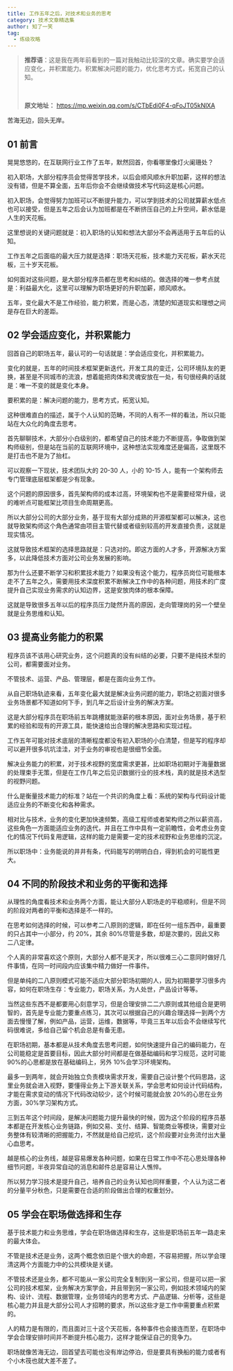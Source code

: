 ```yaml
---
title: 工作五年之后，对技术和业务的思考
category: 技术文章精选集
author: 知了一笑
tag:
  - 练级攻略
---
```


> **推荐语**：这是我在两年前看到的一篇对我触动比较深的文章。确实要学会适应变化，并积累能力。积累解决问题的能力，优化思考方式，拓宽自己的认知。
>
> <br/>
>
> **原文地址：** <https://mp.weixin.qq.com/s/CTbEdi0F4-qFoJT05kNlXA>

苦海无边，回头无岸。

## 01 前言

晃晃悠悠的，在互联网行业工作了五年，默然回首，你看哪里像灯火阑珊处？

初入职场，大部分程序员会觉得苦学技术，以后会顺风顺水升职加薪，这样的想法没有错，但是不算全面，五年后你会不会继续做技术写代码这是核心问题。

初入职场，会觉得努力加班可以不断提升能力，可以学到技术的公司就算薪水低点也可以接受，但是五年之后会认为加班都是在不断挤压自己的上升空间，薪水低是人生的天花板。

这里想说的关键问题就是：初入职场的认知和想法大部分不会再适用于五年后的认知。

工作五年之后面临的最大压力就是选择：职场天花板，技术能力天花板，薪水天花板，三十岁天花板。

如何面对这些问题，是大部分程序员都在思考和纠结的。做选择的唯一参考点就是：利益最大化，这里可以理解为职场更好的升职加薪，顺风顺水。

五年，变化最大不是工作经验，能力积累，而是心态，清楚的知道现实和理想之间是存在巨大的差距。

## 02 学会适应变化，并积累能力

回首自己的职场五年，最认可的一句话就是：学会适应变化，并积累能力。

变化的就是，五年的时间技术框架更新迭代，开发工具的变迁，公司环境队友的更换，甚至是不同城市的流浪，想着能把肉体和灵魂安放在一处，有句很经典的话就是：唯一不变的就是变化本身。

要积累的是：解决问题的能力，思考方式，拓宽认知。

这种很难直白的描述，属于个人认知的范畴，不同的人有不一样的看法，所以只能站在大众化的角度去思考。

首先聊聊技术，大部分小白级别的，都希望自己的技术能力不断提高，争取做到架构师级别，但是站在当前的互联网环境中，这种想法实现难度还是偏高，这里既不是打击也不是为了抬杠。

可以观察一下现状，技术团队大的 20-30 人，小的 10-15 人，能有一个架构师去专门管理底层框架都是少有现象。

这个问题的原因很多，首先架构师的成本过高，环境架构也不是需要经常升级，说的难听点可能框架比项目生命周期更高。

所以大部分公司的大部分业务，基于现有大部分成熟的开源框架都可以解决，这也就导致架构师这个角色通常由项目主管代替或者级别较高的开发直接负责，这就是现实情况。

这就导致技术框架的选择思路就是：只选对的。即这方面的人才多，开源解决方案多，以此降低技术方面对公司业务发展的影响。

那为什么还要不断学习和积累技术能力？如果没有这个能力，程序员岗位可能根本走不了五年之久，需要用技术深度积累不断解决工作中的各种问题，用技术的广度提升自己实现业务需求的认知边界，这是安放肉体的根本保障。

这就是导致很多五年以后的程序员压力陡然升高的原因，走向管理岗的另一个壁垒就是业务思维和认知。

## 03 提高业务能力的积累

程序员该不该用心研究业务，这个问题真的没有纠结的必要，只要不是纯技术型的公司，都需要面对业务。

不管技术、运营、产品、管理层，都是在面向业务工作。

从自己职场轨迹来看，五年变化最大就是解决业务问题的能力，职场之初面对很多业务场景都不知道如何下手，到几年之后设计业务的解决方案。

这是大部分程序员在职场前五年跳槽就能涨薪的根本原因，面对业务场景，基于积累的经验和现有的开源工具，能快速给出合理的解决思路和实现过程。

工作五年可能对技术底层的清晰程度都没有初入职场的小白清楚，但是写的程序却可以避开很多坑坑洼洼，对于业务的审视也是很细节全面。

解决业务能力的积累，对于技术视野的宽度需求更甚，比如职场初期对于海量数据的处理束手无策，但是在工作几年之后见识数据行业的技术栈，真的就是技术选型的视野问题。

什么是衡量技术能力的标准？站在一个共识的角度上看：系统的架构与代码设计能适应业务的不断变化和各种需求。

相对比与技术，业务的变化更加快速频繁，高级工程师或者架构师之所以薪资高，这些角色一方面能适应业务的迭代，并且在工作中具有一定前瞻性，会考虑业务变化的情况下代码复用逻辑，这样的能力是需要一定的技术视野和业务思维的沉淀。

所以职场中：业务能说的井井有条，代码能写的明明白白，得到机会的可能性更大。

## 04 不同的阶段技术和业务的平衡和选择

从理性的角度看技术和业务两个方面，能让大部分人职场走的平稳顺利，但是不同的阶段对两者的平衡和选择是不一样的。

在思考如何选择的时候，可以参考二八原则的逻辑，即在任何一组东西中，最重要的只占其中一小部分，约 20%，其余 80%尽管是多数，却是次要的，因此又称二八定律。

个人真的非常喜欢这个原则，大部分人都不是天才，所以很难三心二意同时做好几件事情，在同一时间段内应该集中精力做好一件事件。

但是单纯的二八原则模式可能不适应大部分职场初期的人，因为初期要学习很多内容，如何在职场生存：专业能力，职场关系，为人处世，产品设计等等。

当然这些东西不是都要用心刻意学习，但是合理安排二二六原则或其他组合是更明智的，首先是专业能力要重点练习，其次可以根据自己的兴趣合理选择一到两个方面去慢慢了解，例如产品，运营，运维，数据等，毕竟三五年以后会不会继续写代码很难说，多给自己留个机会总是有备无患。

在职场初期，基本都是从技术角度去思考问题，如何快速提升自己的编码能力，在公司能稳定是首要目标，因此大部分时间都是在做基础编码和学习规范，这时可能 90%的心思都是放在基础编码上，另外 10%会学习环境架构。

最多一到两年，就会开始独立负责模块需求开发，需要自己设计整个代码思路，这里业务就会进入视野，要懂得业务上下游关联关系，学会思考如何设计代码结构，才能在需求变动的情况下代码改动较少，这个时候可能就会放 20%的心思在业务方面，30%学习架构方式。

三到五年这个时间段，是解决问题能力提升最快的时候，因为这个阶段的程序员基本都是在开发核心业务链路，例如交易、支付、结算、智能商业等模块，需要对业务整体有较清晰的把握能力，不然就是给自己挖坑，这个阶段要对业务流付出大量心血思考。

越是核心的业务线，越是容易爆发各种问题，如果在日常工作中不花心思处理各种细节问题，半夜异常自动的消息和邮件总是容易让人憔悴。

所以努力学习技术是提升自己，培养自己的业务认知也同样重要，个人认为这二者的分量平分秋色，只是需要在合适的阶段做出合理的权重划分。

## 05 学会在职场做选择和生存

基于技术能力和业务思维，学会在职场做选择和生存，这些是职场前五年一路走来的最大体会。

不管是技术还是业务，这两个概念依旧是个很大的命题，不容易把握，所以学会理清这两个方面能力中的公共模块是关键。

不管技术还是业务，都不可能从一家公司完全复制到另一家公司，但是可以把一家公司的技术框架，业务解决方案学会，并且带到另一家公司，例如技术领域内的架构、设计、流程、数据管理，业务领域内的思考方式、产品逻辑、分析等，这些是核心能力并且是大部分公司人才招聘的要求，所以这些才是工作中需要重点积累的。

人的精力是有限的，而且面对三十这个天花板，各种事件也会接连而至，在职场中学会合理安排时间并不断提升核心能力，这样才能保证自己的竞争力。

职场就像苦海无边，回首望去可能也没有岸边停泊，但是要具有换船的能力或者有个小木筏也就大差不差了。
<!-- @include: @article-footer.snippet.md -->